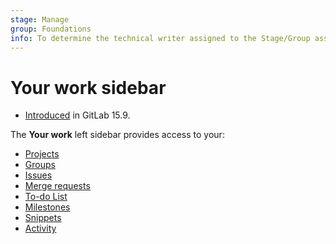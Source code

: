 ```yaml
---
stage: Manage
group: Foundations
info: To determine the technical writer assigned to the Stage/Group associated with this page, see https://about.gitlab.com/handbook/product/ux/technical-writing/#assignments
---
```


# Your work sidebar

- [Introduced](https://gitlab.com/gitlab-org/gitlab/-/issues/384342) in GitLab 15.9.

The **Your work** left sidebar provides access to your:

- [Projects](../user/project/working_with_projects.md#view-projects)
- [Groups](../user/group/index.md)
- [Issues](../user/project/issues/index.md)
- [Merge requests](../user/project/merge_requests/index.md)
- [To-do List](../user/todos.md)
- [Milestones](../user/project/milestones/index.md)
- [Snippets](../user/snippets.md#snippets)
- [Activity](../user/profile/index.md#user-activity)
